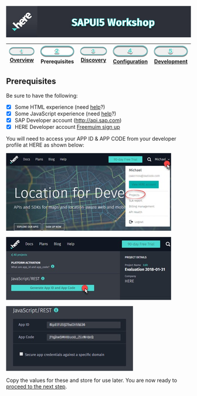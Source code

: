 <img src="/images/workshop_sapui5.jpg" width="890" />

| [![Overview](/images/01_off.png)<br>Overview](./README.md) | ![Prerequisites](/images/02.png)<br>Prerequisites | [![Discovery](/images/03_off.png)<br>Discovery](./03.md) | [![Configuration](/images/04_off.png)<br>Configuration](./04.md) | [![Development](/images/05_off.png)<br>Development](./05.md)
| :---: | :---: | :---: | :---: | :---: |

## Prerequisites

Be sure to have the following:

- [X] Some HTML experience (need [help](https://www.w3schools.com/html/default.asp)?) 
- [X] Some JavaScript experience (need [help](https://www.w3schools.com/js/default.asp)?)
- [X] SAP Developer account (http://api.sap.com) 
- [X] HERE Developer account [Freemuim sign up](https://developer.here.com/ref/apisap_github?create=Freemium-Basic)

You will need to access your APP ID & APP CODE from your developer profile at HERE as shown below:

![HERE Projects](/images/portal_projects.jpg)

![HERE Projects](/images/portal_generate.jpg)

![HERE Projects](/images/portal_id_code.jpg)

Copy the values for these and store for use later. You are now ready to [proceed to the next step](./03.md).
